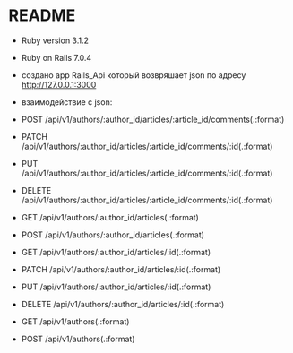 # README

* Ruby version 3.1.2
* Ruby on Rails 7.0.4

* создано app Rails_Api который возвряшает json по адресу http://127.0.0.1:3000
* взаимодействие с json:

- POST   /api/v1/authors/:author_id/articles/:article_id/comments(.:format)

- PATCH  /api/v1/authors/:author_id/articles/:article_id/comments/:id(.:format)

- PUT    /api/v1/authors/:author_id/articles/:article_id/comments/:id(.:format)

- DELETE /api/v1/authors/:author_id/articles/:article_id/comments/:id(.:format)

- GET    /api/v1/authors/:author_id/articles(.:format)

- POST   /api/v1/authors/:author_id/articles(.:format)

- GET    /api/v1/authors/:author_id/articles/:id(.:format)

- PATCH  /api/v1/authors/:author_id/articles/:id(.:format)

- PUT    /api/v1/authors/:author_id/articles/:id(.:format)

- DELETE /api/v1/authors/:author_id/articles/:id(.:format)

- GET    /api/v1/authors(.:format)

- POST   /api/v1/authors(.:format)

